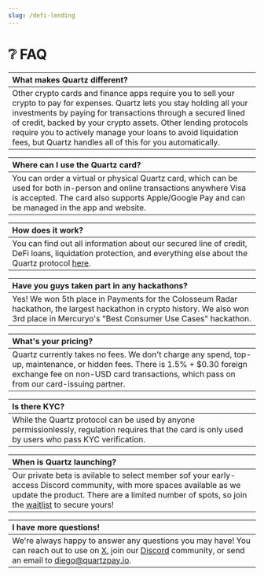 ```yaml
---
slug: /defi-lending
---
```


# ❔ FAQ

| What makes Quartz different?
| :-
| Other crypto cards and finance apps require you to sell your crypto to pay for expenses. Quartz lets you stay holding all your investments by paying for transactions through a secured lined of credit, backed by your crypto assets. Other lending protocols require you to actively manage your loans to avoid liquidation fees, but Quartz handles all of this for you automatically.

| Where can I use the Quartz card?
| :-
| You can order a virtual or physical Quartz card, which can be used for both in-person and online transactions anywhere Visa is accepted. The card also supports Apple/Google Pay and can be managed in the app and website.

| How does it work?
| :-
| You can find out all information about our secured line of credit, DeFi loans, liquidation protection, and everything else about the Quartz protocol [here](./how-it-works).

| Have you guys taken part in any hackathons?
| :-
| Yes! We won 5th place in Payments for the Colosseum Radar hackathon, the largest hackathon in crypto history. We also won 3rd place in Mercuryo's "Best Consumer Use Cases" hackathon.

| What's your pricing?
| :-
| Quartz currently takes no fees. We don't charge any spend, top-up, maintenance, or hidden fees. There is 1.5% + $0.30 foreign exchange fee on non-USD card transactions, which pass on from our card-issuing partner.

| Is there KYC?
| :-
| While the Quartz protocol can be used by anyone permissionlessly, regulation requires that the card is only used by users who pass KYC verification.

| When is Quartz launching?
| :-
| Our private beta is avilable to select member sof your early-access Discord community, with more spaces available as we update the product. There are a limited number of spots, so join the [waitlist](https://quartzpay.io/) to secure yours!

| I have more questions!
| :-
| We're always happy to answer any questions you may have! You can reach out to use on [X](https://x.com/quartzpay), join our [Discord](https://discord.gg/K3byNmnKNm) community, or send an email to [diego@quartzpay.io](mailto:diego@quartzpay.io).
